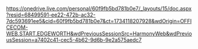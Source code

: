 https://onedrive.live.com/personal/60f9fb5bd781b0e7/_layouts/15/doc.aspx?resid=68499591-ee22-472b-ac32-7dc593691ee5&cid=60f9fb5bd781b0e7&ct=1734118207928&wdOrigin=OFFICECOM-WEB.START.EDGEWORTH&wdPreviousSessionSrc=HarmonyWeb&wdPreviousSession=a7402c41-cec5-4b62-9d6b-9e2a575aedc7

